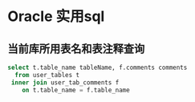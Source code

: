 # Oracle 实用sql

## 当前库所用表名和表注释查询

```sql
select t.table_name tableName, f.comments comments
  from user_tables t
 inner join user_tab_comments f
    on t.table_name = f.table_name
```

